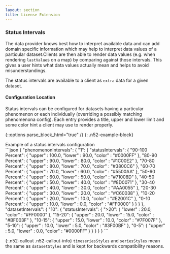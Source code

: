 ```yaml
---
layout: section
title: License Extension
---
```


### Status Intervals

The data provider knows best how to interpret available data and can add domain specific information 
which may help to interpret data values of a particular dataset.Clients are then able to render data 
values (e.g. when rendering `lastValue`s on a map) by comparing against those intervals. This gives a 
user hints what data values actually mean and helps to avoid misunderstandings.

The status intervals are available to a client as `extra` data for a given dataset. 

#### Configuration Location

Status intervals can be configured for datasets having a particular phenomenon or each individually 
(overriding a possibly matching phenomenona config). Each entry provides a title, upper and lower
limit and some color hint a client may use to render properly.

{::options parse_block_html="true" /}
{: .n52-example-block}
<div>
<div class="n52-example-caption">
Example of a status intervals configuration
</div>
```json
{
  "phenomenonIntervals": {
    "1": {
      "statusIntervals": {
        "90-100 Percent": {
          "upper" : 100.0,
          "lower" : 90.0,
          "color" : "#0000FF"
        },
        "80-90 Percent": {
          "upper" : 90.0,
          "lower" : 80.0,
          "color" : "#1C00E2"
        },
        "70-80 Percent": {
          "upper" : 80.0,
          "lower" : 70.0,
          "color" : "#3800C6"
        },
        "60-70 Percent": {
          "upper" : 70.0,
          "lower" : 60.0,
          "color" : "#5500AA"
        },
        "50-60 Percent": {
          "upper" : 60.0,
          "lower" : 50.0,
          "color" : "#71008D"
        },
        "40-50 Percent": {
          "upper" : 50.0,
          "lower" : 40.0,
          "color" : "#8D0071"
        },
        "30-40 Percent": {
          "upper" : 40.0,
          "lower" : 30.0,
          "color" : "#AA0055"
        },
        "20-30 Percent": {
          "upper" : 30.0,
          "lower" : 20.0,
          "color" : "#C60038"
        },
        "10-20 Percent": {
          "upper" : 20.0,
          "lower" : 10.0,
          "color" : "#E2001C"
        },
        "0-10 Percent": {
          "upper" : 10.0,
          "lower" : 0.0,
          "color" : "#FF0000"
        }
      }
    }
  },
  "datasetIntervals": {
    "10": {
      "statusIntervals": {
        ">20": {
          "lower" : 20.0,
          "color" : "#FF0000"
        },
        "15-20": {
          "upper" : 20.0,
          "lower" : 15.0,
          "color" : "#BF003F"
        },
        "10-15": {
          "upper" : 15.0,
          "lower" : 10.0,
          "color" : "#7F007F"
        },
        "5-10": {
          "upper" : 10.0,
          "lower" : 5.0,
          "color" : "#3F00BF"
        },
        "0-5": {
          "upper" : 5.0,
          "lower" : 0.0,
          "color" : "#0000FF"
        }
      }
    }
  }
}
```
</div>

{:.n52-callout .n52-callout-info}
`timeseriesStyles` and `seriesStyles` mean the same as `datasetStyles` and is kept 
for backwards compatibility reasons.
